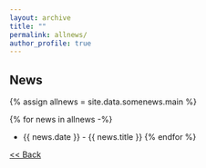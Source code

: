 ```yaml
---
layout: archive
title: ""
permalink: allnews/
author_profile: true
---
```



  <h2>News</h2>
{% assign allnews = site.data.somenews.main %}

{% for news in allnews -%}
- {{ news.date }} - {{ news.title }}
{% endfor %}

[ << Back](https://priyanka-mondal.github.io/)
